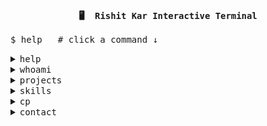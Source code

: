 <!-- ───────  START OF PSEUDO-CLI  ─────── -->
<h3 align="center"><code>🖥️  Rishit Kar Interactive Terminal</code></h3>

<pre>
$ help   # click a command ↓
</pre>

<details>
<summary><kbd>help</kbd></summary>

<pre>
whoami       → About me
projects     → View my work
skills       → Tech stack
cp           → Competitive-prog stats
contact      → How to reach me
</pre>
</details>

<details>
<summary><kbd>whoami</kbd></summary>

<pre>
user@terminal:~$ whoami
Rishit Kar — ML engineer  |  Competitive programmer
CGPA 9.14/10 • Loves turning maths into code
</pre>
</details>

<details>
<summary><kbd>projects</kbd></summary>

<pre>
user@terminal:~$ ls projects/
pneumonia-diagnosis/     🏥 91.98 % CNN+ResNet+GNN
hand-gesture-control/    👋 OpenCV + MediaPipe
reddit-ai-dashboard/     🤖 Sentiment + K-Means
reliable-udp-protocol/   🌐 5.51 MB/s custom UDP
propeller-optimisation/  🚁 DGCNN on 3-D meshes
</pre>
</details>

<details>
<summary><kbd>skills</kbd></summary>

<pre>
Languages:
Python ██████████████ 95 %
JavaScript ██████████ 75 %
C █████████ 70 %

Frameworks:
TensorFlow ███████████ 90 %
PyTorch █████████ 75 %
OpenCV █████████ 80 %
</pre>
</details>

<details>
<summary><kbd>cp</kbd></summary>

<pre>
CodeChef ★★★ (1606) | Codeforces Pupil (1244) | 300 + problems solved
Organised “CodeUncode” – Mumbai’s largest CP meet (1 200 + participants)
</pre>
</details>

<details>
<summary><kbd>contact</kbd></summary>

<pre>
Email    : emailrishitkar@gmail.com
LinkedIn : linkedin.com/in/rishit-kar-786495286
GitHub   : github.com/Rklearns
</pre>
</details>

<!-- ───────  END OF PSEUDO-CLI  ─────── -->
